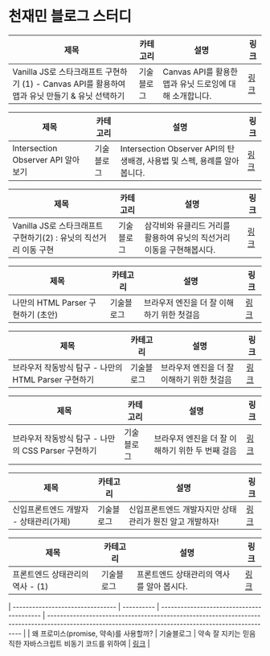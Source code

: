 # 천재민 블로그 스터디

| 제목                                                                                            | 카테고리   | 설명                                                    | 링크                                                                                             |
| ----------------------------------------------------------------------------------------------- | ---------- | ------------------------------------------------------- | ------------------------------------------------------------------------------------------------ |
| Vanilla JS로 스타크래프트 구현하기 (1) - Canvas API를 활용하여 맵과 유닛 만들기 & 유닛 선택하기 | 기술블로그 | Canvas API를 활용한 맵과 유닛 드로잉에 대해 소개합니다. | [링크](https://zuminternet.notion.site/Vanilla-JS-1-CANVAS-API-4da980b6310745d7b7ff7f8c4037232f) |

| 제목                               | 카테고리   | 설명                                                                     | 링크                                                                                                                                                                                    |
| ---------------------------------- | ---------- | ------------------------------------------------------------------------ | --------------------------------------------------------------------------------------------------------------------------------------------------------------------------------------- |
| Intersection Observer API 알아보기 | 기술블로그 | Intersection Observer API의 탄생배경, 사용법 및 스펙, 용례를 알아봅니다. | [링크](https://velog.io/@elrion018/%EC%8B%A4%EB%AC%B4%EC%97%90%EC%84%9C-%EB%8A%90%EB%82%80-%EC%A0%90%EC%9D%84-%EA%B3%81%EB%93%A4%EC%9D%B8-Intersection-Observer-API-%EC%A0%95%EB%A6%AC) |

| 제목                                                              | 카테고리   | 설명                                                                   | 링크                                                                                    |
| ----------------------------------------------------------------- | ---------- | ---------------------------------------------------------------------- | --------------------------------------------------------------------------------------- |
| Vanilla JS로 스타크래프트 구현하기(2) : 유닛의 직선거리 이동 구현 | 기술블로그 | 삼각비와 유클리드 거리를 활용하여 유닛의 직선거리 이동을 구현해봅시다. | [링크](https://www.notion.so/zuminternet/Vanilla-JS-2-767572c417ab424abefef655fc1621dc) |

| 제목                               | 카테고리   | 설명                                       | 링크                                                                                   |
| ---------------------------------- | ---------- | ------------------------------------------ | -------------------------------------------------------------------------------------- |
| 나만의 HTML Parser 구현하기 (초안) | 기술블로그 | 브라우저 엔진을 더 잘 이해하기 위한 첫걸음 | [링크](https://www.notion.so/zuminternet/HTML-Parser-6d9a6cff751340b3ac72f943ea739712) |

| 제목                                                 | 카테고리   | 설명                                       | 링크                                                                                                                                                                                                |
| ---------------------------------------------------- | ---------- | ------------------------------------------ | --------------------------------------------------------------------------------------------------------------------------------------------------------------------------------------------------- |
| 브라우저 작동방식 탐구 - 나만의 HTML Parser 구현하기 | 기술블로그 | 브라우저 엔진을 더 잘 이해하기 위한 첫걸음 | [링크](https://velog.io/@elrion018/%EB%B8%8C%EB%9D%BC%EC%9A%B0%EC%A0%80-%EC%9E%91%EB%8F%99%EB%B0%A9%EC%8B%9D-%ED%83%90%EA%B5%AC-HTML-%ED%8C%8C%EC%84%9CParser-%EA%B5%AC%ED%98%84%ED%95%98%EA%B8%B0) |

| 제목                                                | 카테고리   | 설명                                             | 링크                                                                                                                                                                                               |
| --------------------------------------------------- | ---------- | ------------------------------------------------ | -------------------------------------------------------------------------------------------------------------------------------------------------------------------------------------------------- |
| 브라우저 작동방식 탐구 - 나만의 CSS Parser 구현하기 | 기술블로그 | 브라우저 엔진을 더 잘 이해하기 위한 두 번째 걸음 | [링크](https://velog.io/@elrion018/%EB%B8%8C%EB%9D%BC%EC%9A%B0%EC%A0%80-%EC%9E%91%EB%8F%99%EB%B0%A9%EC%8B%9D-%ED%83%90%EA%B5%AC-CSS-%ED%8C%8C%EC%84%9CParser-%EA%B5%AC%ED%98%84%ED%95%98%EA%B8%B0) |

| 제목                                   | 카테고리   | 설명                                                     | 링크                                                                       |
| -------------------------------------- | ---------- | -------------------------------------------------------- | -------------------------------------------------------------------------- |
| 신입프론트엔드 개발자 - 상태관리(가제) | 기술블로그 | 신입프론트엔드 개발자지만 상태관리가 뭔진 알고 개발하자! | [링크](https://www.notion.so/zuminternet/6a35640f3e1e4e81a16d7cc7f16a14ae) |

| 제목                             | 카테고리   | 설명                                      | 링크                                                                                                                                                 |
| -------------------------------- | ---------- | ----------------------------------------- | ---------------------------------------------------------------------------------------------------------------------------------------------------- |
| 프론트엔드 상태관리의 역사 - (1) | 기술블로그 | 프론트엔드 상태관리의 역사를 알아 봅시다. | [링크](https://velog.io/@elrion018/%ED%94%84%EB%A1%A0%ED%8A%B8%EC%97%94%EB%93%9C-%EC%83%81%ED%83%9C%EA%B4%80%EB%A6%AC%EC%9D%98-%EC%97%AD%EC%82%AC-1) |

| -------------------------------- | ---------- | ----------------------------------------- | ---------------------------------------------------------------------------------------------------------------------------------------------------- |
| 왜 프로미스(promise, 약속)를 사용할까? | 기술블로그 | 약속 잘 지키는 믿음직한 자바스크립트 비동기 코드를 위하여 | [링크](https://velog.io/@elrion018/%EC%99%9C-%ED%94%84%EB%A1%9C%EB%AF%B8%EC%8A%A4promise-%EC%95%BD%EC%86%8D%EB%A5%BC-%EC%82%AC%EC%9A%A9%ED%95%A0%EA%B9%8C) |
